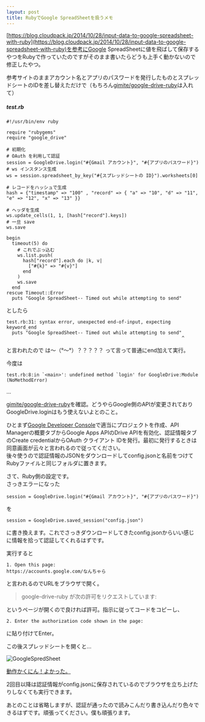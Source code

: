 ```yaml
---
layout: post
title: RubyでGoogle SpreadSheetを扱うメモ
---
```


[https://blog.cloudpack.jp/2014/10/28/input-data-to-google-spreadsheet-with-ruby](https://blog.cloudpack.jp/2014/10/28/input-data-to-google-spreadsheet-with-ruby)を参考にGoogle SpreadSheetに値を飛ばして保存するやつをRubyで作っていたのですがそのまま書いたらどうも上手く動かないので修正したやつ。

参考サイトのままアカウント名とアプリのパスワードを発行したものとスプレッドシートのIDを差し替えただけで（もちろん[gimite/google-drive-ruby](https://github.com/gimite/google-drive-ruby)は入れて）

##### test.rb
    #!/usr/bin/env ruby

    require "rubygems"
    require "google_drive"

    # 初期化
    # OAuth を利用して認証
    session = GoogleDrive.login("#{Gmail アカウント}", "#{アプリのパスワード}")
    # ws インスタンス生成
    ws = session.spreadsheet_by_key("#{スプレッドシートの ID}").worksheets[0]

    # レコードをハッシュで生成
    hash = {"timestamp" => "100" , "record" => { "a" => "10", "d" => "11", "e" => "12", "x" => "13" }}

    # ヘッダを生成
    ws.update_cells(1, 1, [hash["record"].keys])
    # 一旦 save
    ws.save

    begin
      timeout(5) do
        # これでぶっ込む
        ws.list.push(
          hash["record"].each do |k, v|
            ["#{k}" => "#{v}"]
          end
        )
        ws.save
      end
    rescue Timeout::Error
      puts "Google SpreadSheet-- Timed out while attempting to send"

としたら

    test.rb:31: syntax error, unexpected end-of-input, expecting keyword_end
      puts "Google SpreadSheet-- Timed out while attempting to send"
                                                                    ^

と言われたので は～（°～°）？？？？？ って言って普通にend加えて実行。

今度は

    test.rb:8:in `<main>': undefined method `login' for GoogleDrive:Module (NoMethodError)

…

[gimite/google-drive-ruby](https://github.com/gimite/google-drive-ruby)を確認。どうやらGoogle側のAPIが変更されておりGoogleDrive.loginはもう使えないよとのこと。

ひとまず[Google Developer Console](https://console.developers.google.com/)で適当にプロジェクトを作成、API Managerの概要タブからGoogle Apps APIのDrive APIを有効化、認証情報タブのCreate credentialからOAuth クライアント IDを発行。最初に発行するときは同意画面が云々と言われるので従ってください。  
後々使うので認証情報のJSONをダウンロードしてconfig.jsonと名前をつけてRubyファイルと同じフォルダに置きます。

さて、Ruby側の設定です。  
さっきエラーになった

    session = GoogleDrive.login("#{Gmail アカウント}", "#{アプリのパスワード}")

を

    session = GoogleDrive.saved_session("config.json")

に書き換えます。これでさっきダウンロードしてきたconfig.jsonからいい感じに情報を拾って認証してくれるはずです。

実行すると

    1. Open this page:
    https://accounts.google.com/なんちゃら

と言われるのでURLをブラウザで開く。

> google-drive-ruby が次の許可をリクエストしています:

というページが開くので良ければ許可。指示に従ってコードをコピーし、

    2. Enter the authorization code shown in the page:

に貼り付けてEnter。

この後スプレッドシートを開くと…

![GoogleSpredSheet](http://theoria24.github.io/images/Ruby-GoogleSpredSheet-1.png)

[動作かくにん！よかった。](http://www.j-cast.com/tv/2014/05/08204104.html)

2回目以降は認証情報がconfig.jsonに保存されているのでブラウザを立ち上げたりしなくても実行できます。

あとのことは省略しますが、認証が通ったので読みこんだり書き込んだり色々できるはずです。頑張ってください。僕も頑張ります。
